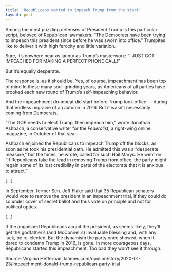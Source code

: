 ```yaml
---
title: 'Republicans wanted to impeach Trump from the start'
layout: post
---
```


Among the most puzzling defenses of President Trump is this particular script, beloved of Republican lawmakers: “The Democrats have been trying to impeach this president since before he was sworn into office.” Trumpites like to deliver it with high ferocity and little variation.

Sure, it’s nowhere near as jaunty as Trump’s masterwork: “I JUST GOT IMPEACHED FOR MAKING A PERFECT PHONE CALL!”

But it’s equally desperate.

The response is, as it should be, Yes, of course, impeachment has been top of mind lo these many soul-grinding years, as Americans of all parties have brooked each new round of Trump’s self-impeaching behavior.

And the impeachment drumbeat did start before Trump took office — during that endless migraine of an autumn in 2016. But it wasn’t necessarily coming from Democrats.

“The GOP needs to elect Trump, then impeach him,” wrote Jonathan Ashbach, a conservative writer for the *Federalist,* a right-wing online magazine, in October of that year.

Ashbach enjoined the Republicans to impeach Trump off the blocks, as soon as he took his presidential oath. He admitted this was a “desperate measure,” but the times, he wrote, called for such Hail Marys. He went on: “If Republicans take the lead in removing Trump from office, the party might regain some of its lost credibility in parts of the electorate that it is anxious to attract.”

[…]

In September, former Sen. Jeff Flake said that 35 Republican senators would vote to remove the president in an impeachment trial, if they could do so under cover of secret ballot and thus vote on principle and not for political optics.

[…]

If the anguished Republicans acquit the president, as seems likely, they’ll get the godfather’s (and McConnell’s) invaluable blessing and, with any luck, be re-elected. But the dynamism the party once showed, when it dared to condemn Trump in 2016, is gone. In more courageous days, Republicans started this impeachment. Too bad they won’t see it through.

Source: Virginia Heffernan, latimes.com/opinion/story/2020-01-23/impeachment-donald-trump-republican-party-trial